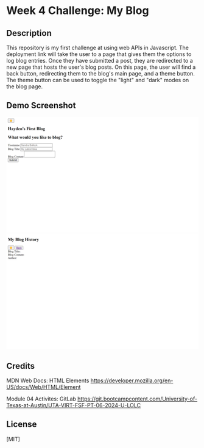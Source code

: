 # Week 4 Challenge: My Blog

## Description
This repository is my first challenge at using web APIs in Javascript. The deployment link will take the user to a page that gives them the options to log blog entries. Once they have submitted a post, they are redirected to a new page that hosts the user's blog posts. On this page, the user will find a back button, redirecting them to the blog's main page, and a theme button. The theme button can be used to toggle the "light" and "dark" modes on the blog page.

## Demo Screenshot
![Main Page Screenshot](https://github.com/Hayden-Cook/Blog-Challenge/blob/main/assets/images/Blog%20Main%20Page.png)
![Blog History](https://github.com/Hayden-Cook/Blog-Challenge/blob/main/assets/images/Blog%20History.png)
## Credits
MDN Web Docs: HTML Elements
https://developer.mozilla.org/en-US/docs/Web/HTML/Element

Module 04 Activites: GitLab
https://git.bootcampcontent.com/University-of-Texas-at-Austin/UTA-VIRT-FSF-PT-06-2024-U-LOLC

## License
[MIT]

